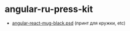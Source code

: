 # angular-ru-press-kit

- [angular-react-mug-black.psd](https://github.com/Angular-RU/angular-ru-press-kit/blob/master/angular-react-mug-black.psd) (принт для кружки, etc)
